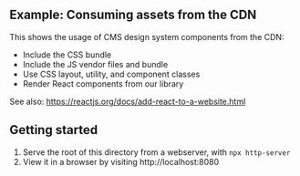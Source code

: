 ## Example: Consuming assets from the CDN

This shows the usage of CMS design system components from the CDN:

- Include the CSS bundle
- Include the JS vendor files and bundle
- Use CSS layout, utility, and component classes
- Render React components from our library

See also: https://reactjs.org/docs/add-react-to-a-website.html

## Getting started

1. Serve the root of this directory from a webserver, with `npx http-server`
2. View it in a browser by visiting http://localhost:8080
